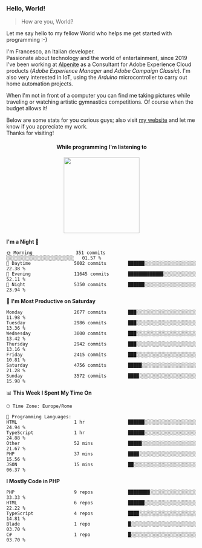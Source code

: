 ### Hello, World!

> How are you, World?

Let me say hello to my fellow World who helps me get started with programming :-)

I'm Francesco, an Italian developer.  
Passionate about technology and the world of entertainment, since 2019 I've been working at [Alpenite](https://www.alpenite.com) as a Consultant for Adobe Experience Cloud products (*Adobe Experience Manager* and *Adobe Campaign Classic*). I'm also very interested in IoT, using the *Arduino* microcontroller to carry out home automation projects.

When I'm not in front of a computer you can find me taking pictures while traveling or watching artistic gymnastics competitions. Of course when the budget allows it!

Below are some stats for you curious guys; also visit [my website](https://www.francescorega.eu) and let me know if you appreciate my work.  
Thanks for visiting!

<div align="center">
  <h4>While programming I'm listening to</h4>
  <a href="https://apps.francescorega.eu/now-playing/11147232609" target="_blank"><img src="https://apps.francescorega.eu/now-playing/11147232609" width="200"></a>
</div>

<!--START_SECTION:waka-->
**I'm a Night 🦉** 

```text
🌞 Morning                351 commits         ░░░░░░░░░░░░░░░░░░░░░░░░░   01.57 % 
🌆 Daytime                5002 commits        ██████░░░░░░░░░░░░░░░░░░░   22.38 % 
🌃 Evening                11645 commits       █████████████░░░░░░░░░░░░   52.11 % 
🌙 Night                  5350 commits        ██████░░░░░░░░░░░░░░░░░░░   23.94 % 
```
📅 **I'm Most Productive on Saturday** 

```text
Monday                   2677 commits        ███░░░░░░░░░░░░░░░░░░░░░░   11.98 % 
Tuesday                  2986 commits        ███░░░░░░░░░░░░░░░░░░░░░░   13.36 % 
Wednesday                3000 commits        ███░░░░░░░░░░░░░░░░░░░░░░   13.42 % 
Thursday                 2942 commits        ███░░░░░░░░░░░░░░░░░░░░░░   13.16 % 
Friday                   2415 commits        ███░░░░░░░░░░░░░░░░░░░░░░   10.81 % 
Saturday                 4756 commits        █████░░░░░░░░░░░░░░░░░░░░   21.28 % 
Sunday                   3572 commits        ████░░░░░░░░░░░░░░░░░░░░░   15.98 % 
```


📊 **This Week I Spent My Time On** 

```text
🕑︎ Time Zone: Europe/Rome

💬 Programming Languages: 
HTML                     1 hr                ██████░░░░░░░░░░░░░░░░░░░   24.94 % 
TypeScript               1 hr                ██████░░░░░░░░░░░░░░░░░░░   24.88 % 
Other                    52 mins             █████░░░░░░░░░░░░░░░░░░░░   21.67 % 
PHP                      37 mins             ████░░░░░░░░░░░░░░░░░░░░░   15.56 % 
JSON                     15 mins             ██░░░░░░░░░░░░░░░░░░░░░░░   06.37 % 
```

**I Mostly Code in PHP** 

```text
PHP                      9 repos             ████████░░░░░░░░░░░░░░░░░   33.33 % 
HTML                     6 repos             ██████░░░░░░░░░░░░░░░░░░░   22.22 % 
TypeScript               4 repos             ████░░░░░░░░░░░░░░░░░░░░░   14.81 % 
Blade                    1 repo              █░░░░░░░░░░░░░░░░░░░░░░░░   03.70 % 
C#                       1 repo              █░░░░░░░░░░░░░░░░░░░░░░░░   03.70 % 
```




<!--END_SECTION:waka-->
